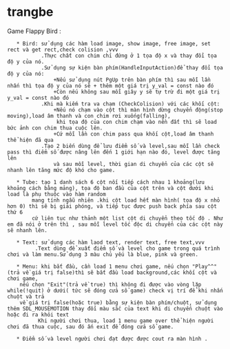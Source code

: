 # trangbe
Game Flappy Bird :

       * Bird: sử dụng các hàm load image, show image, free image, set rect và get rect,check colision ,vvv
               .Thực chất con chim chỉ đứng ở 1 tọa độ x và thay đổi tọa độ y của nó.
               .Sử dụng sự kiện bàn phím(HandleInputAction)để thay đổi tọa độ y của nó:
                   +Nếu sử dụng nút PgUp trên bàn phím thì sau mỗi lần nhấn thì tọa độ y của nó sẽ + thêm một giá trị y_val = const nào đó
                   +Còn nếu không sau mỗi giây y sẽ tự trừ đi một giá trị y_val = const nào đó
               .Khi mà kiếm tra va chạm (CheckColision) với các khối cột:
                   +Nếu nó chạm vào cột thì màn hình dừng chuyển động(stop moving),load âm thanh và con chim rơi xuống(falling),
                    khi tọa độ của con chim chạm vào nền đất thì sẽ load bức ảnh con chim thua cuộc lên.
                   +Cứ mỗi lần con chim pass qua khối cột,load âm thanh thể hiện đã qua
               .Tạo 2 biến dùng để lưu điểm số và level,sau mỗi lần check pass thì điểm số được nâng lên đến 1 giới hạn nào đó, level được tăng lên 
                   và sau mỗi level, thời gian di chuyển của các cột sẽ nhanh lên tăng mức độ khó cho game.
                   
       * Tube: tạo 1 danh sách 6 cột nối tiếp cách nhau 1 khoảng(lưu khoảng cách bằng mảng), tọa độ ban đầu của cột trên và cột dưới khi load là phụ thuộc vào hàm random 
            mang tính ngẫu nhiên .khi cột load hết màn hình( tọa độ x nhỏ hơn 0) thì sẽ bị giải phóng, và tiếp tục được push back phía sau cột thứ 6 
            cứ liên tục như thảnh một list cột di chuyển theo tốc độ . Như em đã nói ở trên thì , sau mỗi level tốc độc di chuyển của các cột này sẽ nhanh lên.
            
       * Text: sử dụng các hàm laod text, render text, free text,vvv
             .Text dùng để xuất điểm số và level cho game trong quá trình chơi và làm menu.Sử dụng 3 màu chủ yếu là blue, pink và green.
       
       * Menu: khi bắt đầu, cần load 1 menu chơi game, nếu chọn "Play^^" (trả về giá trị false)thì sẽ bắt đầu load background,các khối cột và chơi game,
        nếu chọn "Exit"(trả về true) thì không đi được vào vòng lặp while(!quit) ở dưới( tức sẽ đóng cửa sổ game) check vị trí để khi nhấn chuột và trả
        về giá trị false(hoặc true) bằng sự kiện bàn phím/chuột, sử dụng thêm SDL_MOUSEMOTION thay đổi màu sắc của text khi di chuyển chuột vào hoặc đi ra khỏi text
              Khi người chơi thua, load 1 menu game over thể hiện người chơi đã thua cuộc, sau đó ấn exit để đóng cửa sổ game. 
              
       * Điểm số và level người chơi đạt được được cout ra màn hình .
       
        
        
           
  

